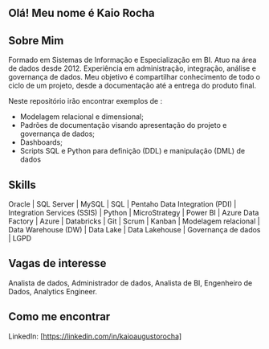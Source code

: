 ## Olá! Meu nome é Kaio Rocha

## Sobre Mim

Formado em Sistemas de Informação e Especialização em BI. Atuo na área de dados desde 2012. Experiência em administração, integração, análise e governança de dados. Meu objetivo é compartilhar conhecimento de todo o ciclo de um projeto, desde a documentação até a entrega do produto final. 

Neste repositório irão encontrar exemplos de :
- Modelagem relacional e dimensional;
- Padrões de documentação visando apresentação do projeto e governança de dados;
- Dashboards;
- Scripts SQL e Python para definição (DDL) e manipulação (DML) de dados

## Skills

Oracle | SQL Server | MySQL | SQL | Pentaho Data Integration (PDI) | Integration Services (SSIS) | Python | MicroStrategy | Power BI | Azure Data Factory | Azure | Databricks | Git | Scrum | Kanban | Modelagem relacional | Data Warehouse (DW) | Data Lake | Data Lakehouse | Governança de dados | LGPD

## Vagas de interesse
Analista de dados, Administrador de dados, Analista de BI, Engenheiro de Dados, Analytics Engineer. 

## Como me encontrar
LinkedIn: [https://linkedin.com/in/kaioaugustorocha]
